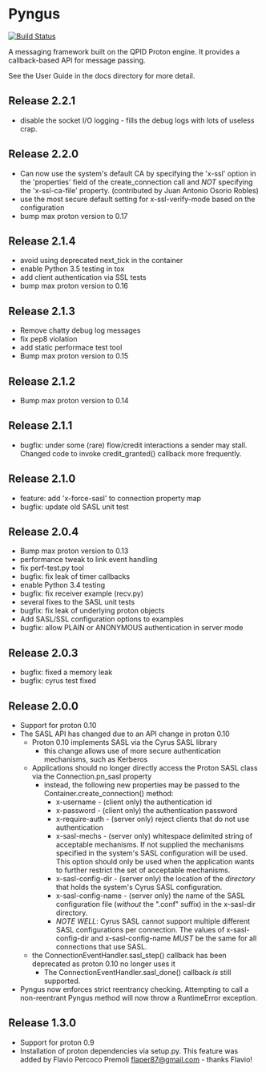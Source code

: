 # Pyngus #

[![Build Status](https://travis-ci.org/kgiusti/pyngus.svg)](https://travis-ci.org/kgiusti/pyngus)

A messaging framework built on the QPID Proton engine.  It provides a
callback-based API for message passing.

See the User Guide in the docs directory for more detail.

## Release 2.2.1 ##

* disable the socket I/O logging - fills the debug logs with lots of
  useless crap.

## Release 2.2.0 ##

* Can now use the system's default CA by specifying the 'x-ssl' option
  in the 'properties' field of the create_connection call and _NOT_
  specifying the 'x-ssl-ca-file' property. (contributed by
  Juan Antonio Osorio Robles)
* use the most secure default setting for x-ssl-verify-mode based on
  the configuration
* bump max proton version to 0.17

## Release 2.1.4 ##

* avoid using deprecated next_tick in the container
* enable Python 3.5 testing in tox
* add client authentication via SSL tests
* bump max proton version to 0.16

## Release 2.1.3 ##

* Remove chatty debug log messages
* fix pep8 violation
* add static performace test tool
* Bump max proton version to 0.15

## Release 2.1.2 ##

* Bump max proton version to 0.14

## Release 2.1.1 ##

* bugfix: under some (rare) flow/credit interactions a sender may
  stall.  Changed code to invoke credit_granted() callback more
  frequently.

## Release 2.1.0 ##

* feature: add 'x-force-sasl' to connection property map
* bugfix: update old SASL unit test

## Release 2.0.4 ##

* Bump max proton version to 0.13
* performance tweak to link event handling
* fix perf-test.py tool
* bugfix: fix leak of timer callbacks
* enable Python 3.4 testing
* bugfix: fix receiver example (recv.py)
* several fixes to the SASL unit tests
* bugfix: fix leak of underlying proton objects
* Add SASL/SSL configuration options to examples
* bugfix: allow PLAIN or ANONYMOUS authentication in server mode

## Release 2.0.3 ##

* bugfix: fixed a memory leak
* bugfix: cyrus test fixed

## Release 2.0.0 ##

* Support for proton 0.10
* The SASL API has changed due to an API change in proton 0.10
  * Proton 0.10 implements SASL via the Cyrus SASL library
    * this change allows use of more secure authentication mechanisms, such as Kerberos
  * Applications should no longer directly access the Proton SASL class via the Connection.pn\_sasl property
    * instead, the following new properties may be passed to the Container.create\_connection() method:
      * x-username - (client only) the authentication id
      * x-password - (client only) the authentication password
      * x-require-auth - (server only) reject clients that do not use authentication
      * x-sasl-mechs - (server only) whitespace delimited string of
        acceptable mechanisms.  If not supplied the mechanisms
        specified in the system's SASL configuration will be used.
        This option should only be used when the application wants to
        further restrict the set of acceptable mechanisms.
      * x-sasl-config-dir - (server only) the location of the
        _directory_ that holds the system's Cyrus SASL configuration.
      * x-sasl-config-name - (server only) the name of the SASL
        configuration file (*without* the ".conf" suffix) in the
        x-sasl-dir directory.
      * *NOTE WELL*: Cyrus SASL cannot support multiple different SASL
        configurations per connection.  The values of
        x-sasl-config-dir and x-sasl-config-name *MUST* be the same
        for all connections that use SASL.
  * the ConnectionEventHandler.sasl\_step() callback has been deprecated as proton 0.10 no longer uses it
    * The ConnectionEventHandler.sasl\_done() callback *is* still supported.
* Pyngus now enforces strict reentrancy checking.  Attempting to call
  a non-reentrant Pyngus method will now throw a RuntimeError exception.

## Release 1.3.0 ##

* Support for proton 0.9
* Installation of proton dependencies via setup.py.  This feature was
  added by Flavio Percoco Premoli <flaper87@gmail.com> - thanks
  Flavio!
